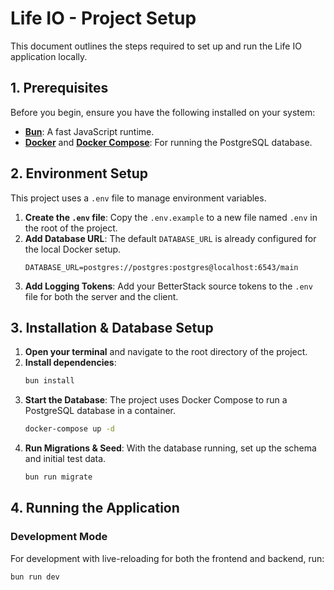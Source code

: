 # Life IO - Project Setup

This document outlines the steps required to set up and run the Life IO application locally.

## 1. Prerequisites

Before you begin, ensure you have the following installed on your system:

-   **[Bun](https://bun.sh/)**: A fast JavaScript runtime.
-   **[Docker](https://www.docker.com/get-started/)** and **[Docker Compose](https://docs.docker.com/compose/install/)**: For running the PostgreSQL database.

## 2. Environment Setup

This project uses a `.env` file to manage environment variables.

1.  **Create the `.env` file**: Copy the `.env.example` to a new file named `.env` in the root of the project.
2.  **Add Database URL**: The default `DATABASE_URL` is already configured for the local Docker setup.
    ```
    DATABASE_URL=postgres://postgres:postgres@localhost:6543/main
    ```
3.  **Add Logging Tokens**: Add your BetterStack source tokens to the `.env` file for both the server and the client.

## 3. Installation & Database Setup

1.  **Open your terminal** and navigate to the root directory of the project.
2.  **Install dependencies**:
    ```bash
    bun install
    ```
3.  **Start the Database**: The project uses Docker Compose to run a PostgreSQL database in a container.
    ```bash
    docker-compose up -d
    ```
4.  **Run Migrations & Seed**: With the database running, set up the schema and initial test data.
    ```bash
    bun run migrate
    ```

## 4. Running the Application

### Development Mode

For development with live-reloading for both the frontend and backend, run:

```bash
bun run dev
